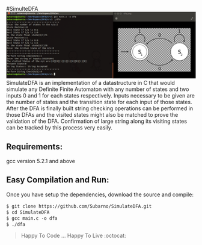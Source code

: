 #SimulteDFA
![alt text](https://github.com/Subarno/SimulateDFA/blob/master/img/Screenshot%20from%202016-07-29%2000-28-36.png "OverDracht")
SimulateDFA is an implementation of a datastructure in C that would simulate any Definite Finite Automaton with any number of states and two inputs 0 and 1 for each states respectively.
Inputs necessary to be given are the number of states and the transition state for each input of those states. 
After the DFA is finally built string checking operations can be performed in those DFAs and the visited states might also be matched to prove the validation of the DFA. Confirmation of large string along its visiting states can be tracked by this process very easily.

Requirements: 
--------------
  gcc version 5.2.1 and above

Easy Compilation and Run:
-------------------------
  Once you have setup the dependencies, download the source and compile:
`````````````````````````
$ git clone https://github.com/Subarno/SimulateDFA.git
$ cd SimulateDFA
$ gcc main.c -o dfa
$ ./dfa
````````````````````````````
> Happy To Code ... Happy To Live :octocat:


